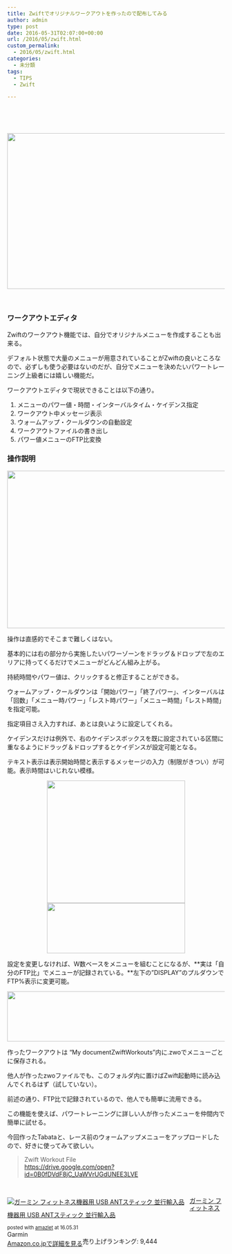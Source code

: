 ```yaml
---
title: Zwiftでオリジナルワークアウトを作ったので配布してみる
author: admin
type: post
date: 2016-05-31T02:07:00+00:00
url: /2016/05/zwift.html
custom_permalink:
  - 2016/05/zwift.html
categories:
  - 未分類
tags:
  - TIPS
  - Zwift

---
```

<div class="separator" style="clear: both; text-align: center;">
   
</div>

&nbsp;

<div class="separator" style="clear: both; text-align: center;">
  <img src="https://blog.gensobunya.net/wp-content/uploads/2016/05/Workout.png" width="640" height="360" border="0" />
</div>

&nbsp;

### ワークアウトエディタ

Zwiftのワークアウト機能では、自分でオリジナルメニューを作成することも出来る。

デフォルト状態で大量のメニューが用意されていることがZwiftの良いところなので、必ずしも使う必要はないのだが、自分でメニューを決めたいパワートレーニング上級者には嬉しい機能だ。

ワークアウトエディタで現状できることは以下の通り。

  1. メニューのパワー値・時間・インターバルタイム・ケイデンス指定
  2. ワークアウト中メッセージ表示
  3. ウォームアップ・クールダウンの自動設定
  4. ワークアウトファイルの書き出し
  5. パワー値メニューのFTP比変換

### 操作説明

<div class="separator" style="clear: both; text-align: center;">
  <img src="https://blog.gensobunya.net/wp-content/uploads/2016/05/edit.png" width="640" height="364" border="0" />
</div>

操作は直感的でそこまで難しくはない。

基本的には右の部分から実施したいパワーゾーンをドラッグ＆ドロップで左のエリアに持ってくるだけでメニューがどんどん組み上がる。

持続時間やパワー値は、クリックすると修正することができる。

ウォームアップ・クールダウンは「開始パワー」「終了パワー」、インターバルは「回数」「メニュー時パワー」「レスト時パワー」「メニュー時間」「レスト時間」を指定可能。

指定項目さえ入力すれば、あとは良いように設定してくれる。

ケイデンスだけは例外で、右のケイデンスボックスを既に設定されている区間に重なるようにドラッグ＆ドロップするとケイデンスが設定可能となる。

テキスト表示は表示開始時間と表示するメッセージの入力（制限がきつい）が可能。表示時間はいじれない模様。

<div class="separator" style="clear: both; text-align: center;">
  <img src="https://blog.gensobunya.net/wp-content/uploads/2016/05/ftp2.png" width="320" height="283" border="0" />
</div>

<div class="separator" style="clear: both; text-align: center;">
  <img src="https://blog.gensobunya.net/wp-content/uploads/2016/05/ftp.png" width="320" height="116" border="0" />
</div>

設定を変更しなければ、W数ベースをメニューを組むことになるが、**実は「自分のFTP比」でメニューが記録されている。**左下の&#8221;DISPLAY&#8221;のプルダウンでFTP%表示に変更可能。

<div class="separator" style="clear: both; text-align: center;">
  <img src="https://blog.gensobunya.net/wp-content/uploads/2016/05/ex.png" width="640" height="116" border="0" />
</div>

作ったワークアウトは &#8220;My documentZwiftWorkouts&#8221;内に.zwoでメニューごとに保存される。

他人が作ったzwoファイルでも、このフォルダ内に置けばZwift起動時に読み込んでくれるはず（試していない）。

前述の通り、FTP比で記録されているので、他人でも簡単に流用できる。

この機能を使えば、パワートレーニングに詳しい人が作ったメニューを仲間内で簡単に試せる。

今回作ったTabataと、レース前のウォームアップメニューをアップロードしたので、好きに使ってみて欲しい。

<blockquote class="tr_bq">
  <p>
    Zwift Workout File<br /> <a href="https://drive.google.com/open?id=0B0fDVdF8jC_UaWVrUGdUNEE3LVE">https://drive.google.com/open?id=0B0fDVdF8jC_UaWVrUGdUNEE3LVE</a>
  </p>
</blockquote>

&nbsp;

<div class="amazlet-box" style="margin-bottom: 0px;">
  <div class="amazlet-image" style="float: left; margin: 0px 12px 1px 0px;">
    <a href="http://www.amazon.co.jp/exec/obidos/ASIN/B00J87AN1M/gensobunya-22/ref=nosim/" target="_blank" rel="noopener" name="amazletlink"><img style="border: none;" src="https://images-fe.ssl-images-amazon.com/images/I/41eiXSEtcPL._SL160_.jpg" alt="ガーミン フィットネス機器用 USB ANTスティック 並行輸入品" /></a>
  </div>

  <div class="amazlet-info" style="line-height: 120%; margin-bottom: 10px;">
    <div class="amazlet-name" style="margin-bottom: 10px; line-height: 120%;">
<p>
  <a href="http://www.amazon.co.jp/exec/obidos/ASIN/B00J87AN1M/gensobunya-22/ref=nosim/" target="_blank" rel="noopener" name="amazletlink">ガーミン フィットネス機器用 USB ANTスティック 並行輸入品</a>
</p>

<div class="amazlet-powered-date" style="font-size: 80%; margin-top: 5px; line-height: 120%;">
  posted with <a title="amazlet" href="http://www.amazlet.com/" target="_blank" rel="noopener">amazlet</a> at 16.05.31
</div>


<div class="amazlet-detail">
Garmin <br /> 売り上げランキング: 9,444


<div class="amazlet-sub-info" style="float: left;">
<div class="amazlet-link" style="margin-top: 5px;">
  <a href="http://www.amazon.co.jp/exec/obidos/ASIN/B00J87AN1M/gensobunya-22/ref=nosim/" target="_blank" rel="noopener" name="amazletlink">Amazon.co.jpで詳細を見る</a>
</div>

  </div>

  <div class="amazlet-footer" style="clear: left;">
     
  </div>
</div>


